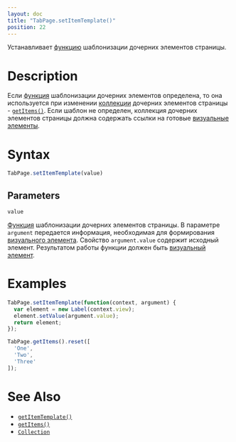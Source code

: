 ```yaml
---
layout: doc
title: "TabPage.setItemTemplate()"
position: 22
---
```


Устанавливает [функцию](../../../../KeyConcepts/Script/) шаблонизации дочерних элементов страницы.

# Description

Если [функция](../../../../KeyConcepts/Script/) шаблонизации дочерних элементов определена, то она
используется при изменении [коллекции](../../../../KeyConcepts/Collection/) дочерних элементов страницы -
[`getItems()`](../TabPage.getItems/). Если шаблон не определен, коллекция дочерних элементов страницы
должна содержать ссылки на готовые [визуальные элементы](../../../../KeyConcepts/Element/).

# Syntax

```js
TabPage.setItemTemplate(value)
```

## Parameters

`value`

[Функция](../../../../KeyConcepts/Script/) шаблонизации дочерних элементов страницы. В параметре `argument`
передается информация, необходимая для формирования [визуального элемента](../../../../KeyConcepts/Element/).
Свойство `argument.value` содержит исходный элемент. Результатом работы функции должен быть [визуальный
элемент](../../../../KeyConcepts/Element/).

# Examples

```js
TabPage.setItemTemplate(function(context, argument) {
  var element = new Label(context.view);
  element.setValue(argument.value);
  return element;
});

TabPage.getItems().reset([
  'One',
  'Two',
  'Three'
]);
```

# See Also

* [`getItemTemplate()`](../TabPage.getItemTemplate/)
* [`getItems()`](../TabPage.getItems/)
* [`Collection`](../../../../KeyConcepts/Collection/)
